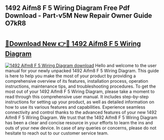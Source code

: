 ## 1492 Aifm8 F 5 Wiring Diagram Free Pdf Download - Part-v5M New Repair Owner Guide O7kR8

# <h2><a href="http://dfshop.blite.top/?on=1492+Aifm8+F+5+Wiring+Diagram">🔗Download New 👉🔴 1492 Aifm8 F 5 Wiring Diagram</a></h2>

[![1492 Aifm8 F 5 Wiring Diagram download](https://i.imgur.com/lujVjoI.png)](http://dfshop.blite.top/?on=1492+Aifm8+F+5+Wiring+Diagram)
Hello and welcome to the user manual for your newly unpacked 1492 Aifm8 F 5 Wiring Diagram. This guide is here to help you make the most of your product by providing a comprehensive overview of its features, installation process, operation instructions, maintenance tips, and troubleshooting procedures. To get the most out of your 1492 Aifm8 F 5 Wiring Diagram, please take a moment to read through this comprehensive user manual. It includes step-by-step instructions for setting up your product, as well as detailed information on how to use its various features and capabilities. Experience seamless connectivity and control thanks to the advanced features of your new 1492 Aifm8 F 5 Wiring Diagram. We trust that the 1492 Aifm8 F 5 Wiring Diagram has been a clear and concise resource in your efforts to learn the ins and outs of your new device. In case of any queries or concerns, please do not hesitate to reach out to our customer service team.
